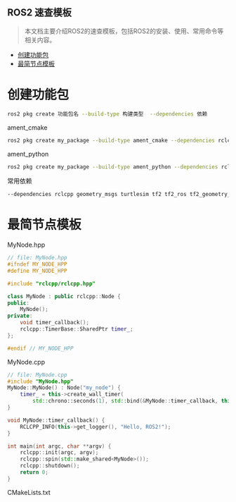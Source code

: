ROS2 速查模板
---
>本文档主要介绍ROS2的速查模板，包括ROS2的安装、使用、常用命令等相关内容。

<!-- 目录 -->
- [创建功能包](#创建功能包)
- [最简节点模板](#最简节点模板)

# 创建功能包
```bash
ros2 pkg create 功能包名 --build-type 构建类型  --dependencies 依赖
```

ament_cmake

```bash
ros2 pkg create my_package --build-type ament_cmake --dependencies rclcpp
```

ament_python

```bash
ros2 pkg create my_package --build-type ament_python --dependencies rclpy
```

常用依赖

```bash
--dependencies rclcpp geometry_msgs turtlesim tf2 tf2_ros tf2_geometry_msgs
```

# 最简节点模板
MyNode.hpp
```cpp
// file: MyNode.hpp
#ifndef MY_NODE_HPP
#define MY_NODE_HPP

#include "rclcpp/rclcpp.hpp"

class MyNode : public rclcpp::Node {
public:
    MyNode();
private:
    void timer_callback();
    rclcpp::TimerBase::SharedPtr timer_;
};

#endif // MY_NODE_HPP
```

MyNode.cpp
```cpp
// file: MyNode.cpp
#include "MyNode.hpp"
MyNode::MyNode() : Node("my_node") {
    timer_ = this->create_wall_timer(
        std::chrono::seconds(1), std::bind(&MyNode::timer_callback, this));
}

void MyNode::timer_callback() {
    RCLCPP_INFO(this->get_logger(), "Hello, ROS2!");
}

int main(int argc, char **argv) {
    rclcpp::init(argc, argv);
    rclcpp::spin(std::make_shared<MyNode>());
    rclcpp::shutdown();
    return 0;
}
```
CMakeLists.txt
```cmake

